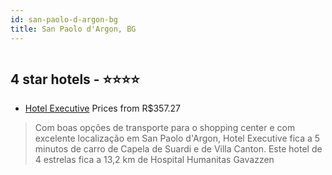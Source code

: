 ```yaml
---
id: san-paolo-d-argon-bg
title: San Paolo d'Argon, BG
---
```


<center><img src="https://i.travelapi.com/hotels/3000000/2530000/2527400/2527391/7b099259_z.jpg" alt="" /></center>


##  4 star hotels - ⭐️⭐️⭐️⭐️

-    [Hotel Executive](https://www.hurb.com/br/aud/https://www.hurb.com/br/hotels/san-paolo-d-argon/hotel-executive-HT-FE6F?cmp=18055) Prices from R$357.27
   > Com boas opções de transporte para o shopping center e com excelente localização em San Paolo d'Argon, Hotel Executive fica a 5 minutos de carro de Capela de Suardi e de Villa Canton.  Este hotel de 4 estrelas fica a 13,2 km de Hospital Humanitas Gavazzen
